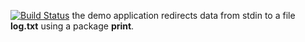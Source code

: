 [![Build Status](https://travis-ci.org/Alexey01M/lab14.svg?branch=master)](https://travis-ci.org/Alexey01M/lab14)
the demo application redirects data from stdin to a file **log.txt** using a package **print**.
